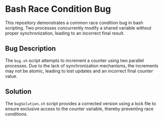 # Bash Race Condition Bug

This repository demonstrates a common race condition bug in bash scripting.  Two processes concurrently modify a shared variable without proper synchronization, leading to an incorrect final result.

## Bug Description
The `bug.sh` script attempts to increment a counter using two parallel processes.  Due to the lack of synchronization mechanisms, the increments may not be atomic, leading to lost updates and an incorrect final counter value.

## Solution
The `bugSolution.sh` script provides a corrected version using a lock file to ensure exclusive access to the counter variable, thereby preventing race conditions. 